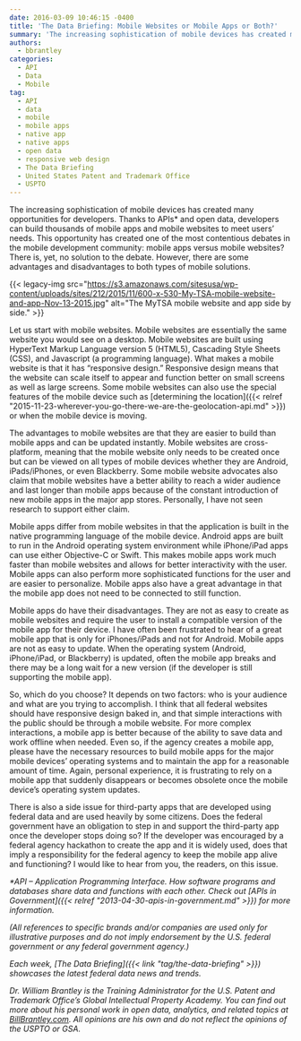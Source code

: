 ```yaml
---
date: 2016-03-09 10:46:15 -0400
title: 'The Data Briefing: Mobile Websites or Mobile Apps or Both?'
summary: 'The increasing sophistication of mobile devices has created many opportunities for developers. Thanks to APIs* and open data, developers can build thousands of mobile apps and mobile websites to meet users&rsquo; needs. This opportunity has created one of the most contentious debates in the mobile development community: mobile apps versus mobile websites? There is, yet,'
authors:
  - bbrantley
categories:
  - API
  - Data
  - Mobile
tag:
  - API
  - data
  - mobile
  - mobile apps
  - native app
  - native apps
  - open data
  - responsive web design
  - The Data Briefing
  - United States Patent and Trademark Office
  - USPTO
---
```


The increasing sophistication of mobile devices has created many opportunities for developers. Thanks to APIs* and open data, developers can build thousands of mobile apps and mobile websites to meet users’ needs. This opportunity has created one of the most contentious debates in the mobile development community: mobile apps versus mobile websites? There is, yet, no solution to the debate. However, there are some advantages and disadvantages to both types of mobile solutions.

{{< legacy-img src="https://s3.amazonaws.com/sitesusa/wp-content/uploads/sites/212/2015/11/600-x-530-My-TSA-mobile-website-and-app-Nov-13-2015.jpg" alt="The MyTSA mobile website and app side by side." >}}

Let us start with mobile websites. Mobile websites are essentially the same website you would see on a desktop. Mobile websites are built using HyperText Markup Language version 5 (HTML5), Cascading Style Sheets (CSS), and Javascript (a programming language). What makes a mobile website is that it has “responsive design.” Responsive design means that the website can scale itself to appear and function better on small screens as well as large screens. Some mobile websites can also use the special features of the mobile device such as [determining the location]({{< relref "2015-11-23-wherever-you-go-there-we-are-the-geolocation-api.md" >}}) or when the mobile device is moving.

The advantages to mobile websites are that they are easier to build than mobile apps and can be updated instantly. Mobile websites are cross-platform, meaning that the mobile website only needs to be created once but can be viewed on all types of mobile devices whether they are Android, iPads/iPhones, or even Blackberry. Some mobile website advocates also claim that mobile websites have a better ability to reach a wider audience and last longer than mobile apps because of the constant introduction of new mobile apps in the major app stores. Personally, I have not seen research to support either claim.

Mobile apps differ from mobile websites in that the application is built in the native programming language of the mobile device. Android apps are built to run in the Android operating system environment while iPhone/iPad apps can use either Objective-C or Swift. This makes mobile apps work much faster than mobile websites and allows for better interactivity with the user. Mobile apps can also perform more sophisticated functions for the user and are easier to personalize. Mobile apps also have a great advantage in that the mobile app does not need to be connected to still function.

Mobile apps do have their disadvantages. They are not as easy to create as mobile websites and require the user to install a compatible version of the mobile app for their device. I have often been frustrated to hear of a great mobile app that is only for iPhones/iPads and not for Android. Mobile apps are not as easy to update. When the operating system (Android, iPhone/iPad, or Blackberry) is updated, often the mobile app breaks and there may be a long wait for a new version (if the developer is still supporting the mobile app).

So, which do you choose? It depends on two factors: who is your audience and what are you trying to accomplish. I think that all federal websites should have responsive design baked in, and that simple interactions with the public should be through a mobile website. For more complex interactions, a mobile app is better because of the ability to save data and work offline when needed. Even so, if the agency creates a mobile app, please have the necessary resources to build mobile apps for the major mobile devices’ operating systems and to maintain the app for a reasonable amount of time. Again, personal experience, it is frustrating to rely on a mobile app that suddenly disappears or becomes obsolete once the mobile device’s operating system updates.

There is also a side issue for third-party apps that are developed using federal data and are used heavily by some citizens. Does the federal government have an obligation to step in and support the third-party app once the developer stops doing so? If the developer was encouraged by a federal agency hackathon to create the app and it is widely used, does that imply a responsibility for the federal agency to keep the mobile app alive and functioning? I would like to hear from you, the readers, on this issue.

_*API – Application Programming Interface. How software programs and databases share data and functions with each other. Check out [APIs in Government]({{< relref "2013-04-30-apis-in-government.md" >}}) for more information._

_(All references to specific brands and/or companies are used only for illustrative purposes and do not imply endorsement by the U.S. federal government or any federal government agency.)_

_Each week, [The Data Briefing]({{< link "tag/the-data-briefing" >}}) showcases the latest federal data news and trends._

_Dr. William Brantley is the Training Administrator for the U.S. Patent and Trademark Office’s Global Intellectual Property Academy. You can find out more about his personal work in open data, analytics, and related topics at [BillBrantley.com](http://billbrantley.com/). All opinions are his own and do not reflect the opinions of the USPTO or GSA._